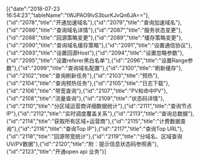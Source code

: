 [{"date":"2018-07-23 16:54:23","tableName":"tWJPAO9lvS3burKJvQn6JA=="},{"id":"2078","title":"开通加速域名"},{"id":"2079","title":"查询加速域名"},{"id":"2086","title":"查询域名详情"},{"id":"2087","title":"服务状态变更"},{"id":"2088","title":"回源策略变更"},{"id":"2089","title":"缓存策略变更"},{"id":"2090","title":"查询域名缓存策略"},{"id":"2091","title":"设置通信协议"},{"id":"2093","title":"设置回源Host"},{"id":"2094","title":"设置忽略参数"},{"id":"2095","title":"设置referer黑白名单"},{"id":"2096","title":"设置Range参数"},{"id":"2099","title":"查询域名配置"},{"id":"2100","title":"刷新缓存"},{"id":"2102","title":"查询刷新任务"},{"id":"2103","title":"预热"},{"id":"2104","title":"查询预热任务"},{"id":"2105","title":"日志下载"},{"id":"2106","title":"带宽查询"},{"id":"2107","title":"PV和命中PV"},{"id":"2108","title":"流量查询"},{"id":"2109","title":"状态码详情"},{"id":"2110","title":"分区域运营商详细数据统计"},{"id":"2111","title":"查询节点IP"},{"id":"2112","title":"实时调度覆盖关系"},{"id":"2113","title":"查询总数据"},{"id":"2114","title":"获取所有区域+运营商"},{"id":"2115","title":"计费数据查询"},{"id":"2116","title":"查询Top IP"},{"id":"2117","title":"查询Top URL"},{"id":"2118","title":"回源带宽统计"},{"id":"2119","title":"分域名、区域查询UV/PV数据"},{"id":"2120","title":"附：提示信息状态码参照表"},{"id":"2123","title":"开通open api 业务"}]